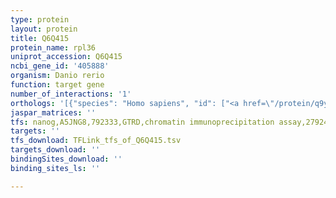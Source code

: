 ```yaml
---
type: protein
layout: protein
title: Q6Q415
protein_name: rpl36
uniprot_accession: Q6Q415
ncbi_gene_id: '405888'
organism: Danio rerio
function: target gene
number_of_interactions: '1'
orthologs: '[{"species": "Homo sapiens", "id": ["<a href=\"/protein/q9y3u8\">Q9Y3U8</a>"]}, {"species": "Mus musculus", "id": ["<a href=\"/protein/q6zwz4\">Q6ZWZ4</a>"]}, {"species": "Rattus norvegicus", "id": ["D3ZZ95", "F1M706", "D4A1Q0", "D3ZJJ6", "<a href=\"/protein/a0a140tai6\">A0A140TAI6</a>"]}, {"species": "Drosophila melanogaster", "id": ["<a href=\"/protein/p49630\">P49630</a>"]}, {"species": "Caenorhabditis elegans", "id": ["<a href=\"/protein/p49181\">P49181</a>"]}, {"species": "Saccharomyces cerevisiae", "id": ["<a href=\"/protein/p05745\">P05745</a>", "<a href=\"/protein/o14455\">O14455</a>"]}]'
jaspar_matrices: ''
tfs: nanog,A5JNG8,792333,GTRD,chromatin immunoprecipitation assay,27924024%5Buid%5D,No
targets: ''
tfs_download: TFLink_tfs_of_Q6Q415.tsv
targets_download: ''
bindingSites_download: ''
binding_sites_ls: ''

---
```

